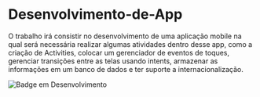 # Desenvolvimento-de-App
O trabalho irá consistir no desenvolvimento de uma aplicação mobile na qual será necessária realizar algumas atividades dentro desse app, como a criação de Activities, colocar um gerenciador de eventos de toques, gerenciar transições entre as telas usando intents, armazenar as informações em um banco de dados e ter suporte a internacionalização.

![Badge em Desenvolvimento](http://img.shields.io/static/v1?label=STATUS&message=EM%20DESENVOLVIMENTO&color=GREEN&style=for-the-badge)
